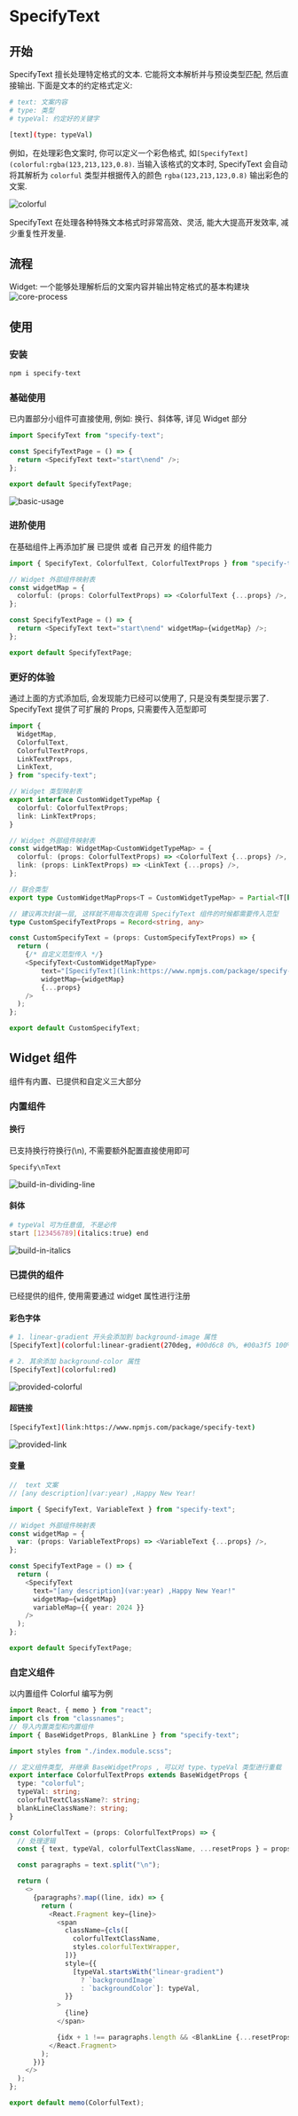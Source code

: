 # SpecifyText

## 开始

SpecifyText 擅长处理特定格式的文本. 它能将文本解析并与预设类型匹配, 然后直接输出. 下面是文本的约定格式定义:

```bash
# text: 文案内容
# type: 类型
# typeVal: 约定好的关键字

[text](type: typeVal)
```

例如，在处理彩色文案时, 你可以定义一个彩色格式, 如`[SpecifyText](colorful:rgba(123,213,123,0.8)`. 当输入该格式的文本时, SpecifyText 会自动将其解析为 `colorful` 类型并根据传入的颜色 `rgba(123,213,123,0.8)` 输出彩色的文案.

![colorful](https://cdn.jsdelivr.net/gh/SmaIIstars/imgCDN/specify-text/colorful1.png)

SpecifyText 在处理各种特殊文本格式时非常高效、灵活, 能大大提高开发效率, 减少重复性开发量.

## 流程

Widget: 一个能够处理解析后的文案内容并输出特定格式的基本构建块
![core-process](https://cdn.jsdelivr.net/gh/SmaIIstars/imgCDN/specify-text/core-process.png)

## 使用

### 安装

```bash
npm i specify-text
```

### 基础使用

已内置部分小组件可直接使用, 例如: 换行、斜体等, 详见 Widget 部分

```typescript
import SpecifyText from "specify-text";

const SpecifyTextPage = () => {
  return <SpecifyText text="start\nend" />;
};

export default SpecifyTextPage;
```

![basic-usage](https://cdn.jsdelivr.net/gh/SmaIIstars/imgCDN/specify-text/basic-usage.png)

### 进阶使用

在基础组件上再添加扩展 已提供 或者 自己开发 的组件能力

```typescript
import { SpecifyText, ColorfulText, ColorfulTextProps } from "specify-text";

// Widget 外部组件映射表
const widgetMap = {
  colorful: (props: ColorfulTextProps) => <ColorfulText {...props} />,
};

const SpecifyTextPage = () => {
  return <SpecifyText text="start\nend" widgetMap={widgetMap} />;
};

export default SpecifyTextPage;
```

### 更好的体验

通过上面的方式添加后, 会发现能力已经可以使用了, 只是没有类型提示罢了. SpecifyText 提供了可扩展的 Props, 只需要传入范型即可

```typescript
import {
  WidgetMap,
  ColorfulText,
  ColorfulTextProps,
  LinkTextProps,
  LinkText,
} from "specify-text";

// Widget 类型映射表
export interface CustomWidgetTypeMap {
  colorful: ColorfulTextProps;
  link: LinkTextProps;
}

// Widget 外部组件映射表
const widgetMap: WidgetMap<CustomWidgetTypeMap> = {
  colorful: (props: ColorfulTextProps) => <ColorfulText {...props} />,
  link: (props: LinkTextProps) => <LinkText {...props} />,
};

// 联合类型
export type CustomWidgetMapProps<T = CustomWidgetTypeMap> = Partial<T[keyof T]>;

// 建议再次封装一层, 这样就不用每次在调用 SpecifyText 组件的时候都需要传入范型
type CustomSpecifyTextProps = Record<string, any>

const CustomSpecifyText = (props: CustomSpecifyTextProps) => {
  return (
    {/* 自定义范型传入 */}
    <SpecifyText<CustomWidgetMapType>
        text="[SpecifyText](link:https://www.npmjs.com/package/specify-text"
        widgetMap={widgetMap}
        {...props}
    />
  );
};

export default CustomSpecifyText;
```

## Widget 组件

组件有内置、已提供和自定义三大部分

### 内置组件

#### 换行

已支持换行符换行(\n), 不需要额外配置直接使用即可

```bash
Specify\nText
```

![build-in-dividing-line](https://cdn.jsdelivr.net/gh/SmaIIstars/imgCDN/specify-text/build-in-dividing-line.png)

#### 斜体

```bash
# typeVal 可为任意值, 不是必传
start [123456789](italics:true) end
```

![build-in-italics](https://cdn.jsdelivr.net/gh/SmaIIstars/imgCDN/specify-text/build-in-italics.png)

### 已提供的组件

已经提供的组件, 使用需要通过 widget 属性进行注册

#### 彩色字体

```bash
# 1. linear-gradient 开头会添加到 background-image 属性
[SpecifyText](colorful:linear-gradient(270deg, #00d6c8 0%, #00a3f5 100%))

# 2. 其余添加 background-color 属性
[SpecifyText](colorful:red)
```

![provided-colorful](https://cdn.jsdelivr.net/gh/SmaIIstars/imgCDN/specify-text/provided-colorful.png)

#### 超链接

```bash
[SpecifyText](link:https://www.npmjs.com/package/specify-text)
```

![provided-link](https://cdn.jsdelivr.net/gh/SmaIIstars/imgCDN/specify-text/provided-link.png)

#### 变量

```typescript
//  text 文案
// [any description](var:year) ,Happy New Year!

import { SpecifyText, VariableText } from "specify-text";

// Widget 外部组件映射表
const widgetMap = {
  var: (props: VariableTextProps) => <VariableText {...props} />,
};

const SpecifyTextPage = () => {
  return (
    <SpecifyText
      text="[any description](var:year) ,Happy New Year!"
      widgetMap={widgetMap}
      variableMap={{ year: 2024 }}
    />
  );
};

export default SpecifyTextPage;
```

### 自定义组件

以内置组件 Colorful 编写为例

```typescript
import React, { memo } from "react";
import cls from "classnames";
// 导入内置类型和内置组件
import { BaseWidgetProps, BlankLine } from "specify-text";

import styles from "./index.module.scss";

// 定义组件类型, 并继承 BaseWidgetProps , 可以对 type、typeVal 类型进行重载
export interface ColorfulTextProps extends BaseWidgetProps {
  type: "colorful";
  typeVal: string;
  colorfulTextClassName?: string;
  blankLineClassName?: string;
}

const ColorfulText = (props: ColorfulTextProps) => {
  // 处理逻辑
  const { text, typeVal, colorfulTextClassName, ...resetProps } = props;

  const paragraphs = text.split("\n");

  return (
    <>
      {paragraphs?.map((line, idx) => {
        return (
          <React.Fragment key={line}>
            <span
              className={cls([
                colorfulTextClassName,
                styles.colorfulTextWrapper,
              ])}
              style={{
                [typeVal.startsWith("linear-gradient")
                  ? `backgroundImage`
                  : `backgroundColor`]: typeVal,
              }}
            >
              {line}
            </span>

            {idx + 1 !== paragraphs.length && <BlankLine {...resetProps} />}
          </React.Fragment>
        );
      })}
    </>
  );
};

export default memo(ColorfulText);
```
